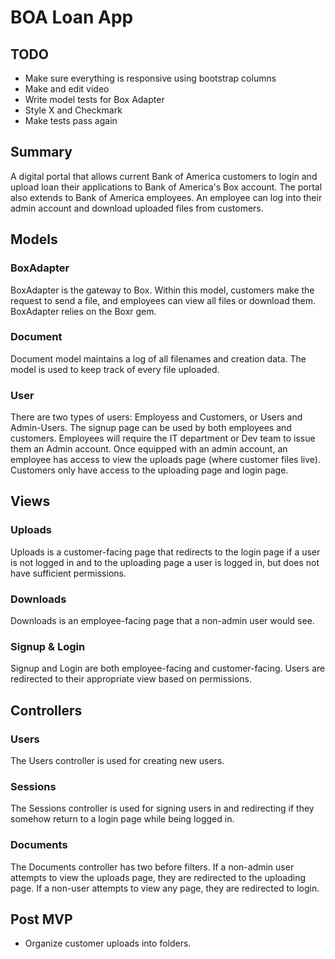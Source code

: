 # BOA Loan App

## TODO

 - Make sure everything is responsive using bootstrap columns
 - Make and edit video
 - Write model tests for Box Adapter
 - Style X and Checkmark
 - Make tests pass again

## Summary

A digital portal that allows current Bank of America customers to login and
upload loan their applications to Bank of America's Box account. The portal
also extends to Bank of America employees. An employee can log into their
admin account and download uploaded files from customers.

## Models

### BoxAdapter

BoxAdapter is the gateway to Box. Within this model, customers make the
request to send a file, and employees can view all files or download them.
BoxAdapter relies on the Boxr gem.

### Document

Document model maintains a log of all filenames and creation data. The model is
used to keep track of every file uploaded.

### User

There are two types of users: Employess and Customers, or Users and Admin-Users.
The signup page can be used by both employees and customers. Employees will require
the IT department or Dev team to issue them an Admin account. Once equipped with an
admin account, an employee has access to view the uploads page (where customer files live).
Customers only have access to the uploading page and login page. 

## Views

### Uploads

Uploads is a customer-facing page that redirects to the login page if a user is not
logged in and to the uploading page a user is logged in, but does not have sufficient
permissions.

### Downloads

Downloads is an employee-facing page that a non-admin user would see.

### Signup & Login

Signup and Login are both employee-facing and customer-facing. Users are redirected
to their appropriate view based on permissions.

## Controllers

### Users

The Users controller is used for creating new users.

### Sessions

The Sessions controller is used for signing users in and redirecting
if they somehow return to a login page while being logged in.

### Documents

The Documents controller has two before filters. If a non-admin user
attempts to view the uploads page, they are redirected to the uploading
page. If a non-user attempts to view any page, they are redirected to login.

## Post MVP
 - Organize customer uploads into folders.
